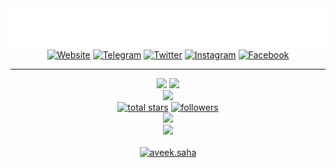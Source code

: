<!--
Credits:
https://github.com/Ileriayo/markdown-badges
https://github.com/anuraghazra/github-readme-stats
https://github.com/DenverCoder1/github-readme-streak-stats
https://github.com/idealclover/GitHub-Star-Counter
https://github.com/DenverCoder1/custom-icon-badges
https://github.com/antonkomarev/github-profile-views-counter
https://github.com/ashutosh00710/github-readme-activity-graph
-->

<div align="center">
<img src="https://github.com/JIH4DHoss4in/JIH4DHoss4in/raw/main/name.svg" alt="JIHAD Hossain" /><br>
<a href="https://BDEvilZone.blogspot.com" target="_blank"><img src="https://img.shields.io/badge/Website-4285F4?style=for-the-badge&logo=GoogleChrome&logoColor=white&color=071A2C" alt="Website" /></a>
<a href="https://t.me/BDEvilZone" target="_blank"><img src="https://img.shields.io/badge/Telegram-2CA5E0?style=for-the-badge&logo=telegram&logoColor=white&color=071A2C" alt="Telegram" /></a>
<a href="https://twitter.com/JIH4DHoss4in" target="_blank"><img src="https://img.shields.io/badge/Twitter-%23000000.svg?style=for-the-badge&logo=Twitter&logoColor=white&color=071A2C" alt="Twitter" /></a>
<a href="https://instagram.com/JIH4DHoss4in" target="_blank"><img src="https://img.shields.io/badge/Instagram-%23E4405F.svg?style=for-the-badge&logo=Instagram&logoColor=white&color=071A2C" alt="Instagram" /></a>
<a href="https://fb.com/JIH4DHoss4in" target="_blank"><img src="https://img.shields.io/badge/Facebook-%231877F2.svg?style=for-the-badge&logo=Facebook&logoColor=white&color=071A2C" alt="Facebook" /></a>
<hr>
<picture>
  <source
    srcset="https://github-readme-stats.vercel.app/api?username=JIH4DHoss4in&show_icons=true&theme=react&hide_border=true&hide=contribs&bg_color=00000000"
    media="(prefers-color-scheme: dark)"
  />
  <source
    srcset="https://github-readme-stats.vercel.app/api?username=JIH4DHoss4in&show_icons=true&hide_border=true&hide=contribs&bg_color=00000000"
    media="(prefers-color-scheme: light), (prefers-color-scheme: no-preference)"
  />
  <img height="50%" width="auto" src ="https://github-readme-stats.vercel.app/api?username=JIH4DHoss4in&show_icons=true&hide_border=true&hide=contribs&bg_color=00000000" />
</picture>
<picture>
  <source
    srcset="https://github-readme-stats.vercel.app/api/top-langs/?username=JIH4DHoss4in&layout=compact&hide_border=true&theme=react&langs_count=6&hide=css&bg_color=00000000"
    media="(prefers-color-scheme: dark)"
  />
  <source
    srcset="https://github-readme-stats.vercel.app/api/top-langs/?username=JIH4DHoss4in&layout=compact&hide_border=true&langs_count=6&hide=css&bg_color=00000000"
    media="(prefers-color-scheme: light), (prefers-color-scheme: no-preference)"
  />
  <img height="50%" width="auto" src ="https://github-readme-stats.vercel.app/api/top-langs/?username=JIH4DHoss4in&layout=compact&hide_border=true&langs_count=6&hide=css&bg_color=00000000" />
</picture><br>
<picture>
  <source
    srcset="https://github-readme-streak-stats.herokuapp.com?user=JIH4DHoss4in&theme=react&hide_border=true&background=00000000"
    media="(prefers-color-scheme: dark)"
  />
  <source
    srcset="https://github-readme-streak-stats.herokuapp.com?user=JIH4DHoss4in&hide_border=true&background=00000000"
    media="(prefers-color-scheme: light), (prefers-color-scheme: no-preference)"
  />
  <img src ="https://github-readme-streak-stats.herokuapp.com?user=JIH4DHoss4in&hide_border=true&background=00000000" />
</picture><br>
<a href="https://github.com/JIH4DHoss4in?tab=stars&sort=stargazers"><img alt="total stars" title="Total stars on GitHub" src="https://custom-icon-badges.demolab.com/badge/dynamic/json?logo=star&label=Stars&style=for-the-badge&query=%24.stars&url=https://api.github-star-counter.workers.dev/user/JIH4DHoss4in" /></a>
<a href="https://github.com/JIH4DHoss4in?tab=followers"><img alt="followers" title="Follow me on Github" src="https://custom-icon-badges.demolab.com/github/followers/JIH4DHoss4in?&style=for-the-badge&logo=person-add&label=Followers&logoColor=white" /></a><br>
<img src="https://komarev.com/ghpvc/?username=JIH4DHoss4in&style=for-the-badge" /><br>
<picture>
  <source
    srcset="https://github-readme-activity-graph.vercel.app/graph?username=JIH4DHoss4in&theme=react-dark&hide_border=true&area=true&bg_color=00000000"
    media="(prefers-color-scheme: dark)"
  />
  <source
    srcset="https://github-readme-activity-graph.vercel.app/graph?username=JIH4DHoss4in&hide_border=true&title_color=0096FF&color=0096FF&line=0096FF&point=0096FF&area_color=0096FF&area=true&bg_color=00000000"
    media="(prefers-color-scheme: light), (prefers-color-scheme: no-preference)"
  />
  <img src ="https://github-readme-activity-graph.vercel.app/graph?username=JIH4DHoss4in&hide_border=true&title_color=0096FF&color=0096FF&line=0096FF&point=0096FF&area_color=0096FF&area=true&bg_color=00000000" />
</picture><br><br>
<a href="https://www.buymeacoffee.com/JIH4DHoss4in" target="_blank"> <img src="https://cdn.buymeacoffee.com/buttons/v2/default-orange.png" height="auto" width="174" alt="aveek.saha" /></a><br>
</div>

<!--
**JIH4DHoss4in/JIH4DHoss4in** is a ✨ _special_ ✨ repository because its `README.md` (this file) appears on your GitHub profile.

Here are some ideas to get you started:

- 🔭 I’m currently working on ...
- 🌱 I’m currently learning ...
- 👯 I’m looking to collaborate on ...
- 🤔 I’m looking for help with ...
- 💬 Ask me about ...
- 📫 How to reach me: ...
- 😄 Pronouns: ...
- ⚡ Fun fact: ...
-->
